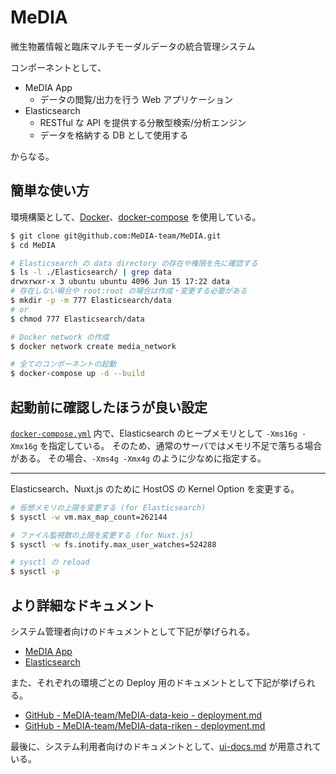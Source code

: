 # MeDIA

微生物叢情報と臨床マルチモーダルデータの統合管理システム

コンポーネントとして、

- MeDIA App
  - データの閲覧/出力を行う Web アプリケーション
- Elasticsearch
  - RESTful な API を提供する分散型検索/分析エンジン
  - データを格納する DB として使用する

からなる。

## 簡単な使い方

環境構築として、[Docker](https://www.docker.com)、[docker-compose](https://docs.docker.com/compose/) を使用している。

```bash
$ git clone git@github.com:MeDIA-team/MeDIA.git
$ cd MeDIA

# Elasticsearch の data directory の存在や権限を先に確認する
$ ls -l ./Elasticsearch/ | grep data
drwxrwxr-x 3 ubuntu ubuntu 4096 Jun 15 17:22 data
# 存在しない場合や root:root の場合は作成・変更する必要がある
$ mkdir -p -m 777 Elasticsearch/data
# or
$ chmod 777 Elasticsearch/data

# Docker network の作成
$ docker network create media_network

# 全てのコンポーネントの起動
$ docker-compose up -d --build
```

## 起動前に確認したほうが良い設定

[`docker-compose.yml`](./docker-compose.yml) 内で、Elasticsearch のヒープメモリとして `-Xms16g -Xmx16g` を指定している。
そのため、通常のサーバではメモリ不足で落ちる場合がある。
その場合、`-Xms4g -Xmx4g` のように少なめに指定する。

---

Elasticsearch、Nuxt.js のために HostOS の Kernel Option を変更する。

```bash
# 仮想メモリの上限を変更する (for Elasticsearch)
$ sysctl -w vm.max_map_count=262144

# ファイル監視数の上限を変更する (for Nuxt.js)
$ sysctl -w fs.inotify.max_user_watches=524288

# sysctl の reload
$ sysctl -p
```

## より詳細なドキュメント

システム管理者向けのドキュメントとして下記が挙げられる。

- [MeDIA App](./app/README.md)
- [Elasticsearch](./Elasticsearch/README.md)

また、それぞれの環境ごとの Deploy 用のドキュメントとして下記が挙げられる。

- [GitHub - MeDIA-team/MeDIA-data-keio - deployment.md](https://github.com/MeDIA-team/MeDIA-data-keio/blob/master/docs/deployment.md)
- [GitHub - MeDIA-team/MeDIA-data-riken - deployment.md](https://github.com/MeDIA-team/MeDIA-data-riken/blob/master/docs/deployment.md)

最後に、システム利用者向けのドキュメントとして、[ui-docs.md](./ui-docs.md) が用意されている。
